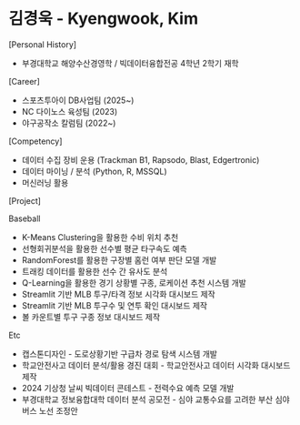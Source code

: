 <h1>김경욱 - Kyengwook, Kim</h1>

[Personal History]
- 부경대학교 해양수산경영학 / 빅데이터융합전공 4학년 2학기 재학
  

[Career]
- 스포츠투아이 DB사업팀 (2025~)
- NC 다이노스 육성팀 (2023)
- 야구공작소 칼럼팀 (2022~)
  

[Competency]
- 데이터 수집 장비 운용 (Trackman B1, Rapsodo, Blast, Edgertronic)
- 데이터 마이닝 / 분석 (Python, R, MSSQL)
- 머신러닝 활용


[Project]

Baseball
- K-Means Clustering을 활용한 수비 위치 추천
- 선형회귀분석을 활용한 선수별 평균 타구속도 예측
- RandomForest를 활용한 구장별 홈런 여부 판단 모델 개발
- 트래킹 데이터를 활용한 선수 간 유사도 분석
- Q-Learning을 활용한 경기 상황별 구종, 로케이션 추천 시스템 개발
- Streamlit 기반 MLB 투구/타격 정보 시각화 대시보드 제작
- Streamlit 기반 MLB 투구수 및 연투 확인 대시보드 제작
- 볼 카운트별 투구 구종 정보 대시보드 제작 

Etc
- 캡스톤디자인 - 도로상황기반 구급차 경로 탐색 시스템 개발
- 학교안전사고 데이터 분석/활용 경진 대회 - 학교안전사고 데이터 시각화 대시보드 제작
- 2024 기상청 날씨 빅데이터 콘테스트 - 전력수요 예측 모델 개발
- 부경대학교 정보융합대학 데이터 분석 공모전 - 심야 교통수요를 고려한 부산 심야버스 노선 조정안

  
